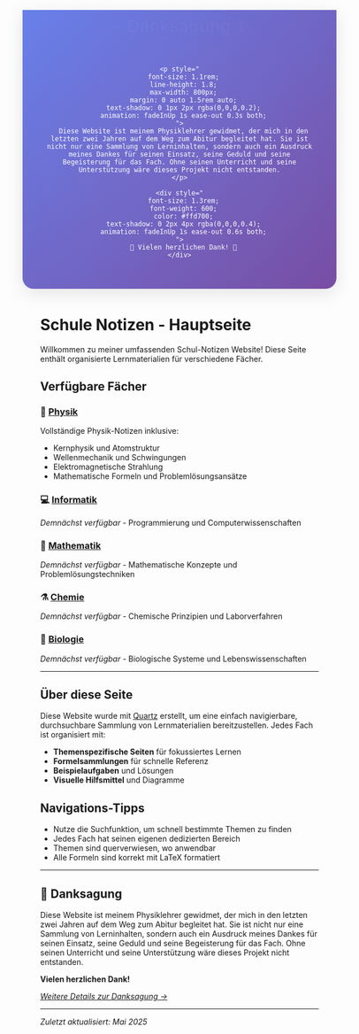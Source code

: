 
<div style="
  background: linear-gradient(135deg, #667eea 0%, #764ba2 100%);
  color: white;
  padding: 2.5rem;
  margin: -2rem -2rem 3rem -2rem;
  border-radius: 0 0 20px 20px;
  box-shadow: 0 8px 32px rgba(0,0,0,0.1);
  text-align: center;
  position: relative;
  overflow: hidden;
">
  <div style="
    position: absolute;
    top: -50%;
    left: -50%;
    width: 200%;
    height: 200%;
    background: radial-gradient(circle, rgba(255,255,255,0.1) 0%, transparent 70%);
    animation: pulse 4s ease-in-out infinite alternate;
  "></div>
  
  <div style="position: relative; z-index: 2;">
    <h2 style="
      margin: 0 0 1.5rem 0;
      font-size: 1.8rem;
      font-weight: 300;
      letter-spacing: 2px;
      text-shadow: 0 2px 4px rgba(0,0,0,0.3);
      animation: fadeInDown 1s ease-out;
    ">✨ Danksagung ✨</h2>
    
    <p style="
      font-size: 1.1rem;
      line-height: 1.8;
      max-width: 800px;
      margin: 0 auto 1.5rem auto;
      text-shadow: 0 1px 2px rgba(0,0,0,0.2);
      animation: fadeInUp 1s ease-out 0.3s both;
    ">
      Diese Website ist meinem Physiklehrer gewidmet, der mich in den letzten zwei Jahren auf dem Weg zum Abitur begleitet hat. Sie ist nicht nur eine Sammlung von Lerninhalten, sondern auch ein Ausdruck meines Dankes für seinen Einsatz, seine Geduld und seine Begeisterung für das Fach. Ohne seinen Unterricht und seine Unterstützung wäre dieses Projekt nicht entstanden.
    </p>
    
    <div style="
      font-size: 1.3rem;
      font-weight: 600;
      color: #ffd700;
      text-shadow: 0 2px 4px rgba(0,0,0,0.4);
      animation: fadeInUp 1s ease-out 0.6s both;
    ">
      🙏 Vielen herzlichen Dank! 🙏
    </div>
  </div>
</div>

<style>
@keyframes pulse {
  0% { transform: scale(1) rotate(0deg); opacity: 0.3; }
  100% { transform: scale(1.1) rotate(180deg); opacity: 0.1; }
}

@keyframes fadeInDown {
  from { opacity: 0; transform: translateY(-30px); }
  to { opacity: 1; transform: translateY(0); }
}

@keyframes fadeInUp {
  from { opacity: 0; transform: translateY(30px); }
  to { opacity: 1; transform: translateY(0); }
}
</style>

# Schule Notizen - Hauptseite

Willkommen zu meiner umfassenden Schul-Notizen Website! Diese Seite enthält organisierte Lernmaterialien für verschiedene Fächer.

## Verfügbare Fächer

### 🔬 [Physik](physik/)

Vollständige Physik-Notizen inklusive:

- Kernphysik und Atomstruktur
- Wellenmechanik und Schwingungen
- Elektromagnetische Strahlung
- Mathematische Formeln und Problemlösungsansätze

### 💻 [Informatik](informatik/)

*Demnächst verfügbar* - Programmierung und Computerwissenschaften

### 📐 [Mathematik](mathematics/)

*Demnächst verfügbar* - Mathematische Konzepte und Problemlösungstechniken

### ⚗️ [Chemie](chemistry/)

*Demnächst verfügbar* - Chemische Prinzipien und Laborverfahren

### 🧬 [Biologie](biology/)

*Demnächst verfügbar* - Biologische Systeme und Lebenswissenschaften

---

## Über diese Seite

Diese Website wurde mit [Quartz](https://quartz.jzhao.xyz/) erstellt, um eine einfach navigierbare, durchsuchbare Sammlung von Lernmaterialien bereitzustellen. Jedes Fach ist organisiert mit:

- **Themenspezifische Seiten** für fokussiertes Lernen
- **Formelsammlungen** für schnelle Referenz
- **Beispielaufgaben** und Lösungen
- **Visuelle Hilfsmittel** und Diagramme

## Navigations-Tipps

- Nutze die Suchfunktion, um schnell bestimmte Themen zu finden
- Jedes Fach hat seinen eigenen dedizierten Bereich
- Themen sind querverwiesen, wo anwendbar
- Alle Formeln sind korrekt mit LaTeX formatiert

---

## 🙏 Danksagung

Diese Website ist meinem Physiklehrer gewidmet, der mich in den letzten zwei Jahren auf dem Weg zum Abitur begleitet hat. Sie ist nicht nur eine Sammlung von Lerninhalten, sondern auch ein Ausdruck meines Dankes für seinen Einsatz, seine Geduld und seine Begeisterung für das Fach. Ohne seinen Unterricht und seine Unterstützung wäre dieses Projekt nicht entstanden.

**Vielen herzlichen Dank!**

*[Weitere Details zur Danksagung →](danksagung)*

---

*Zuletzt aktualisiert: Mai 2025*
